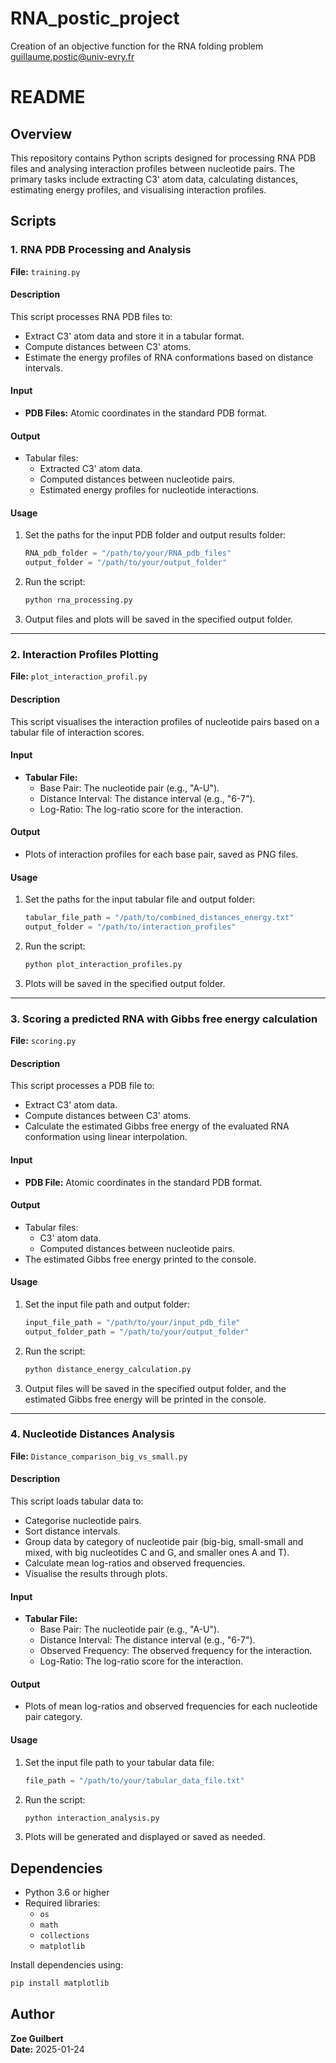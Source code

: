 # RNA_postic_project
Creation of an objective function for the RNA folding problem guillaume.postic@univ-evry.fr

# README

## Overview
This repository contains Python scripts designed for processing RNA PDB files and analysing interaction profiles between nucleotide pairs. The primary tasks include extracting C3' atom data, calculating distances, estimating energy profiles, and visualising interaction profiles.

## Scripts

### 1. **RNA PDB Processing and Analysis**
**File:** `training.py`

#### Description
This script processes RNA PDB files to:
- Extract C3' atom data and store it in a tabular format.
- Compute distances between C3' atoms.
- Estimate the energy profiles of RNA conformations based on distance intervals.

#### Input
- **PDB Files:** Atomic coordinates in the standard PDB format.

#### Output
- Tabular files:
  - Extracted C3' atom data.
  - Computed distances between nucleotide pairs.
  - Estimated energy profiles for nucleotide interactions.

#### Usage
1. Set the paths for the input PDB folder and output results folder:
   ```python
   RNA_pdb_folder = "/path/to/your/RNA_pdb_files"
   output_folder = "/path/to/your/output_folder"
   ```
2. Run the script:
   ```bash
   python rna_processing.py
   ```
3. Output files and plots will be saved in the specified output folder.

---

### 2. **Interaction Profiles Plotting**
**File:** `plot_interaction_profil.py`

#### Description
This script visualises the interaction profiles of nucleotide pairs based on a tabular file of interaction scores.

#### Input
- **Tabular File:**
  - Base Pair: The nucleotide pair (e.g., "A-U").
  - Distance Interval: The distance interval (e.g., "6-7").
  - Log-Ratio: The log-ratio score for the interaction.

#### Output
- Plots of interaction profiles for each base pair, saved as PNG files.

#### Usage
1. Set the paths for the input tabular file and output folder:
   ```python
   tabular_file_path = "/path/to/combined_distances_energy.txt"
   output_folder = "/path/to/interaction_profiles"
   ```
2. Run the script:
   ```bash
   python plot_interaction_profiles.py
   ```
3. Plots will be saved in the specified output folder.

---

### 3. **Scoring a predicted RNA with Gibbs free energy calculation**
**File:** `scoring.py`

#### Description
This script processes a PDB file to:
- Extract C3' atom data.
- Compute distances between C3' atoms.
- Calculate the estimated Gibbs free energy of the evaluated RNA conformation using linear interpolation.

#### Input
- **PDB File:** Atomic coordinates in the standard PDB format.

#### Output
- Tabular files:
  - C3' atom data.
  - Computed distances between nucleotide pairs.
- The estimated Gibbs free energy printed to the console.

#### Usage
1. Set the input file path and output folder:
   ```python
   input_file_path = "/path/to/your/input_pdb_file"
   output_folder_path = "/path/to/your/output_folder"
   ```
2. Run the script:
   ```bash
   python distance_energy_calculation.py
   ```
3. Output files will be saved in the specified output folder, and the estimated Gibbs free energy will be printed in the console.

---

### 4. **Nucleotide Distances Analysis**
**File:** `Distance_comparison_big_vs_small.py`

#### Description
This script loads tabular data to:
- Categorise nucleotide pairs.
- Sort distance intervals.
- Group data by category of nucleotide pair (big-big, small-small and mixed, with big nucleotides C and G, and smaller ones A and T).
- Calculate mean log-ratios and observed frequencies.
- Visualise the results through plots.

#### Input
- **Tabular File:**
  - Base Pair: The nucleotide pair (e.g., "A-U").
  - Distance Interval: The distance interval (e.g., "6-7").
  - Observed Frequency: The observed frequency for the interaction.
  - Log-Ratio: The log-ratio score for the interaction.

#### Output
- Plots of mean log-ratios and observed frequencies for each nucleotide pair category.

#### Usage
1. Set the input file path to your tabular data file:
   ```python
   file_path = "/path/to/your/tabular_data_file.txt"
   ```
2. Run the script:
   ```bash
   python interaction_analysis.py
   ```
3. Plots will be generated and displayed or saved as needed.

## Dependencies
- Python 3.6 or higher
- Required libraries:
  - `os`
  - `math`
  - `collections`
  - `matplotlib`

Install dependencies using:
```bash
pip install matplotlib
```

## Author
**Zoe Guilbert**  
**Date:** 2025-01-24

